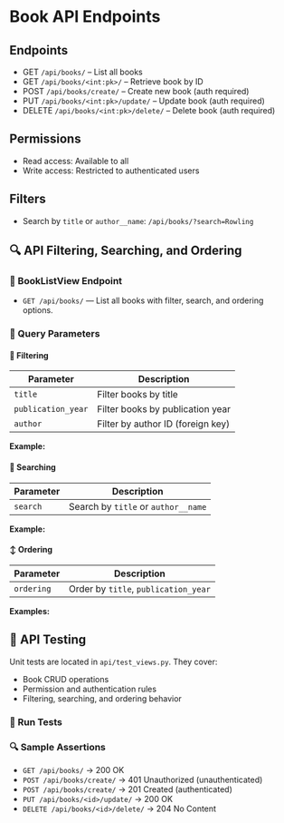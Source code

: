 # Book API Endpoints

## Endpoints

- GET `/api/books/` – List all books
- GET `/api/books/<int:pk>/` – Retrieve book by ID
- POST `/api/books/create/` – Create new book (auth required)
- PUT `/api/books/<int:pk>/update/` – Update book (auth required)
- DELETE `/api/books/<int:pk>/delete/` – Delete book (auth required)

## Permissions

- Read access: Available to all
- Write access: Restricted to authenticated users

## Filters

- Search by `title` or `author__name`: `/api/books/?search=Rowling`

## 🔍 API Filtering, Searching, and Ordering

### 📘 BookListView Endpoint

- `GET /api/books/` — List all books with filter, search, and ordering options.

### 🧰 Query Parameters

#### 📌 Filtering

| Parameter          | Description                       |
| ------------------ | --------------------------------- |
| `title`            | Filter books by title             |
| `publication_year` | Filter books by publication year  |
| `author`           | Filter by author ID (foreign key) |

**Example:**

#### 🔎 Searching

| Parameter | Description                         |
| --------- | ----------------------------------- |
| `search`  | Search by `title` or `author__name` |

**Example:**

#### ↕️ Ordering

| Parameter  | Description                          |
| ---------- | ------------------------------------ |
| `ordering` | Order by `title`, `publication_year` |

**Examples:**

## 🧪 API Testing

Unit tests are located in `api/test_views.py`. They cover:

- Book CRUD operations
- Permission and authentication rules
- Filtering, searching, and ordering behavior

### 🔧 Run Tests

### 🔍 Sample Assertions

- `GET /api/books/` → 200 OK
- `POST /api/books/create/` → 401 Unauthorized (unauthenticated)
- `POST /api/books/create/` → 201 Created (authenticated)
- `PUT /api/books/<id>/update/` → 200 OK
- `DELETE /api/books/<id>/delete/` → 204 No Content
